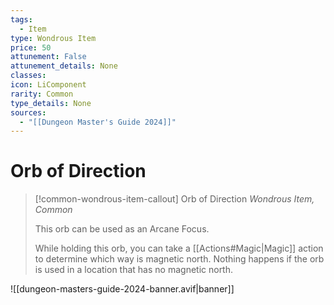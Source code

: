 ```yaml
---
tags:
  - Item
type: Wondrous Item
price: 50
attunement: False
attunement_details: None
classes:
icon: LiComponent
rarity: Common
type_details: None
sources: 
  - "[[Dungeon Master's Guide 2024]]"
---
```

# Orb of Direction
>[!common-wondrous-item-callout] Orb of Direction
>_Wondrous Item, Common_
>
>This orb can be used as an Arcane Focus.
>
>While holding this orb, you can take a [[Actions#Magic\|Magic]] action to determine which way is magnetic north. Nothing happens if the orb is used in a location that has no magnetic north.
>


![[dungeon-masters-guide-2024-banner.avif|banner]]